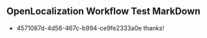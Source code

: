 ## OpenLocalization Workflow Test MarkDown
* 4571087d-4d56-467c-b994-ce9fe2333a0e thanks!

<!--HONumber=Jul16_HO3-->


